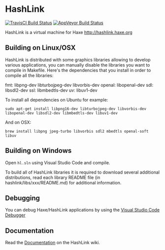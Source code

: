 # HashLink

[![TravisCI Build Status](https://travis-ci.org/HaxeFoundation/hashlink.svg?branch=master)](https://travis-ci.org/HaxeFoundation/hashlink)
[![AppVeyor Build Status](https://ci.appveyor.com/api/projects/status/github/HaxeFoundation/hashlink?branch=master&svg=true)](https://ci.appveyor.com/project/HaxeFoundation/hashlink)

HashLink is a virtual machine for Haxe http://hashlink.haxe.org


## Building on Linux/OSX

HashLink is distributed with some graphics libraries allowing to develop various applications, you can manually disable the libraries you want to compile in Makefile. Here's the dependencies that you install in order to compile all the libraries:

fmt: libpng-dev libturbojpeg-dev libvorbis-dev
openal: libopenal-dev
sdl: libsdl2-dev
ssl: libmbedtls-dev
uv: libuv1-dev

To install all dependencies on Ubuntu for example:

`sudo apt-get install libpng16-dev libturbojpeg-dev libvorbis-dev libopenal-dev libsdl2-dev libmbedtls-dev libuv1-dev`

And on OSX:

`brew install libpng jpeg-turbo libvorbis sdl2 mbedtls openal-soft libuv`

## Building on Windows

Open `hl.sln` using Visual Studio Code and compile.

To build all of HashLink libraries it is required to download several additional distributions, read each library README file (in hashlink/libs/xxx/README.md) for additional information.

## Debugging

You can debug Haxe/HashLink applications by using the [Visual Studio Code Debugger](https://marketplace.visualstudio.com/items?itemName=HaxeFoundation.haxe-hl)

## Documentation

Read the [Documentation](https://github.com/HaxeFoundation/hashlink/wiki) on the HashLink wiki.
